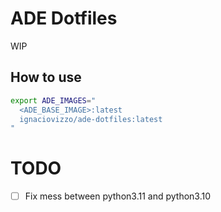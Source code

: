 # ADE Dotfiles

WIP

## How to use

```sh
export ADE_IMAGES="
  <ADE_BASE_IMAGE>:latest
  ignaciovizzo/ade-dotfiles:latest
"
```

# TODO

- [ ] Fix mess between python3.11 and python3.10
